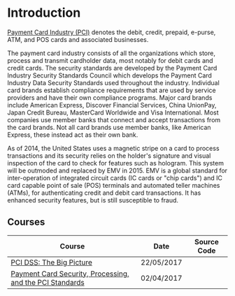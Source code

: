 # Introduction
[Payment Card Industry (PCI)](https://en.wikipedia.org/wiki/Payment_card_industry) denotes the debit, credit, prepaid, e-purse, ATM, and POS cards and associated businesses.

The payment card industry consists of all the organizations which store, process and transmit cardholder data, most notably for debit cards and credit cards. The security standards are developed by the Payment Card Industry Security Standards Council which develops the Payment Card Industry Data Security Standards used throughout the industry. Individual card brands establish compliance requirements that are used by service providers and have their own compliance programs. Major card brands include American Express, Discover Financial Services, China UnionPay, Japan Credit Bureau, MasterCard Worldwide and Visa International. Most companies use member banks that connect and accept transactions from the card brands. Not all card brands use member banks, like American Express, these instead act as their own bank.

As of 2014, the United States uses a magnetic stripe on a card to process transactions and its security relies on the holder's signature and visual inspection of the card to check for features such as hologram. This system will be outmoded and replaced by EMV in 2015. EMV is a global standard for inter-operation of integrated circuit cards (IC cards or "chip cards") and IC card capable point of sale (POS) terminals and automated teller machines (ATMs), for authenticating credit and debit card transactions. It has enhanced security features, but is still susceptible to fraud.

## Courses
| Course | Date| Source Code|
| ----------------------------------------------------------------------------------------------------------------------------------------------- | ------------------- | --------------------------------------------------------------------------------------------------- |
| [PCI DSS: The Big Picture](/other/pci-pci-dss-big-picture.md)| 22/05/2017 | |
| [Payment Card Security, Processing, and the PCI Standards](/other/pci-payment-card-security-processing-pci-standards.md)| 02/04/2017 | |